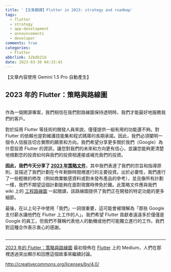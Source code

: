 ```yaml
---
title: '【文章翻譯】Flutter in 2023: strategy and roadmap'
tags:
  - flutter
  - strategy
  - app-development
  - announcements
  - developer
comments: true
categories:
  - Flutter
abbrlink: 32bdb21d
date: 2023-03-30 04:33:43
---
```


【文章內容使用 Gemini 1.5 Pro 自動產生】

## 2023 年的 Flutter：策略與路線圖

<figure>
<img alt="" src="https://cdn-images-1.medium.com/max/617/1*OMkiWPCxgYijkAvNn-e3MA.png" />
</figure>

作為一個開源專案，我們相信在我們對路線圖保持透明時，我們才能最好地服務我們的客戶。

對於採用 Flutter 等技術的開發人員來說，僅僅提供一組有用的功能還不夠。對 Flutter 的依賴也是對維護技能集和程式碼庫的長期承諾。因此，我們必須闡明一個令人信服且切合實際的願景和方向。我們希望分享更多關於我們（Google）為什麼投資 Flutter 的資訊，讓您對我們的未來和方向更有信心，並讓您能夠更清楚地規劃您的投資如何與我們的投資相連接或補充我們的投資。

**因此，我們今天分享了 [2023 年策略文件](https://flutter.dev/go/strategy-2023)**，其中我們表達了我們的宗旨和指導原則，並描述了我們計劃在今年剩餘時間裡進行的主要投資。出於必要性，我們進行了一些輕微的修改（例如商業敏感資料或對未發布產品的參考），並且像所有計劃一樣，我們不期望這個計劃能夠在面對現實時倖免於難。此策略文件應與我們 wiki 上的 [工程路線圖](https://github.com/flutter/flutter/wiki/Roadmap) 一起閱讀，該路線圖提供了我們正在開發的特定功能的更多細節。

最後，在以上句子中使用「我們」一詞很重要，這可能會被理解為「那些 Google 支付薪水讓他們在 Flutter 上工作的人」。我們希望 Flutter 貢獻者遠遠多於僅僅是 Google 的員工，但我們不聲稱代表他人的動機或他們可能獨立進行的工作。我們對這種合作表示衷心的感謝。

<img src="https://medium.com/_/stat?event=post.clientViewed&referrerSource=full_rss&postId=60efc8d8b0c7" width="1" height="1" alt=""><hr><p><a href="https://medium.com/flutter/flutter-in-2023-strategy-and-roadmap-60efc8d8b0c7">2023 年的 Flutter：策略與路線圖</a> 最初發佈在 <a href="https://medium.com/flutter">Flutter</a> 上的 Medium，人們在那裡透過突出顯示和回應這個故事來繼續討論。</p> 


http://creativecommons.org/licenses/by/4.0/